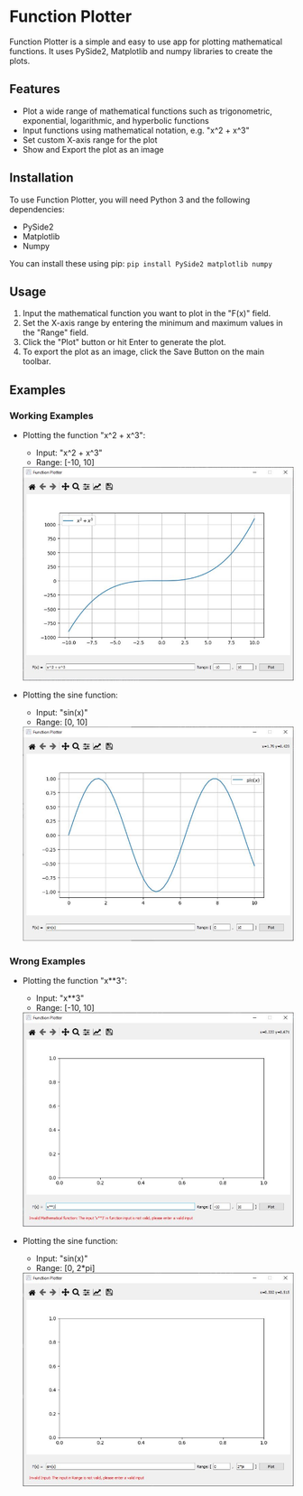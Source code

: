 # Function Plotter

Function Plotter is a simple and easy to use app for plotting mathematical functions. It uses PySide2, Matplotlib and numpy libraries to create the plots.

## Features

-   Plot a wide range of mathematical functions such as trigonometric, exponential, logarithmic, and hyperbolic functions
-   Input functions using mathematical notation, e.g. "x^2 + x^3"
-   Set custom X-axis range for the plot
-   Show and Export the plot as an image

## Installation

To use Function Plotter, you will need Python 3 and the following dependencies:

-   PySide2
-   Matplotlib
-   Numpy

You can install these using pip:
`pip install PySide2 matplotlib numpy` 

## Usage

1.  Input the mathematical function you want to plot in the "F(x)" field.
2.  Set the X-axis range by entering the minimum and maximum values in the "Range" field.
3.  Click the "Plot" button or hit Enter to generate the plot.
4.  To export the plot as an image, click the Save Button on the main toolbar.

## Examples

### Working Examples
-   Plotting the function "x^2 + x^3":
    -   Input: "x^2 + x^3"
    -   Range: [-10, 10]
	<img title="working example 1" alt="Alt text" src="/Examples/working1.JPG">

-   Plotting the sine function:
    -   Input: "sin(x)"
    -   Range: [0, 10]
	<img title="working example 2" alt="Alt text" src="/Examples/working2.JPG">
### Wrong Examples
-   Plotting the function "x**3":
    -   Input: "x**3"
    -   Range: [-10, 10]
	<img title="working example 1" alt="Alt text" src="/Examples/wrong1.JPG">

-   Plotting the sine function:
    -   Input: "sin(x)"
    -   Range: [0, 2*pi]
	<img title="working example 2" alt="Alt text" src="/Examples/wrong2.JPG">
